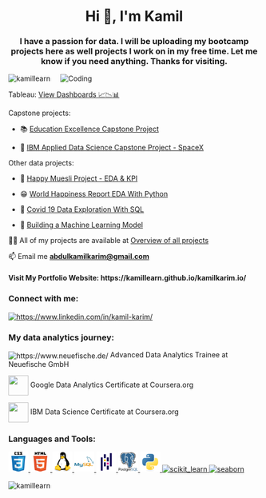 <h1 align="center">Hi 👋, I'm Kamil</h1>
<h3 align="center">I have a passion for data. I will be uploading my bootcamp projects here as well projects I work on in my free time. Let me know if you need anything. Thanks for visiting.</h3>
<img align="right" alt="Coding" width="400" src="https://cdn.dribbble.com/users/20368/screenshots/4012238/data_scene.gif">

<p align="left"> <img src="https://komarev.com/ghpvc/?username=kamillearn&label=Profile%20views&color=0e75b6&style=flat" alt="kamillearn" /> </p>

Tableau:
[View Dashboards 📈📉📊](https://public.tableau.com/app/profile/kamil.karim)

Capstone projects:

- 📚 [Education Excellence Capstone Project](https://github.com/kamillearn/IBM-Applied-Data-Science-Capstone)

- 🚀 [IBM Applied Data Science Capstone Project - SpaceX](https://github.com/kamillearn/IBM-Applied-Data-Science-Capstone)

Other data projects:
- 🥣 [Happy Muesli Project - EDA & KPI](https://github.com/kamillearn/Happy-Muesli-Project)

- 😁 [World Happiness Report EDA With Python](https://github.com/kamillearn/World-Happiness-Report-2022-Data-Analysis-with-Python/blob/main/World%20Happiness%20Report%202022%20Data%20Analysis%20with%20Python.ipynb)

- 🦠 [Covid 19 Data Exploration With SQL](https://github.com/kamillearn/Covid19-Data-Exploratory)

- 🤖 [Building a Machine Learning Model](https://github.com/kamillearn/Building-a-Machine-Learning-Model-with-Python/blob/main/MLMP.ipynb)



👨‍💻 All of my projects are available at [Overview of all projects](https://github.com/kamillearn?tab=repositories)

📫 Email me **abdulkamilkarim@gmail.com**

<h4 align="left"> Visit My Portfolio Website: https://kamillearn.github.io/kamilkarim.io/ </h4>
<h3 align="left">Connect with me:</h3>
<p align="left">
<a href="https://www.linkedin.com/in/kamil-karim/" target="blank"><img align="center" src="https://raw.githubusercontent.com/rahuldkjain/github-profile-readme-generator/master/src/images/icons/Social/linked-in-alt.svg" alt="https://www.linkedin.com/in/kamil-karim/" height="30" width="40" /></a>
</p>

<h3 align="left"> My data analytics journey: </h3>
<p align="left"><img align="center" src="https://images.ctfassets.net/m8n66tuamygx/4hT1EuV1z7nnYGOBXOEWPz/006bf4419464bb53cffcaacb85f84199/metaimage.png" alt="https://www.neuefische.de/" height="30" width="40" /> Advanced Data Analytics Trainee at Neuefische GmbH </p>
<p align="left"><img align="center" src="https://upload.wikimedia.org/wikipedia/commons/thumb/5/53/Google_%22G%22_Logo.svg/1176px-Google_%22G%22_Logo.svg.png?20230305195327" height="40" width="40" /> Google Data Analytics Certificate at Coursera.org </p>
<p align="left"><img align="center" src="https://www.ibm.com/brand/experience-guides/developer/b1db1ae501d522a1a4b49613fe07c9f1/01_8-bar-positive.svg" height="40" width="40" /> IBM Data Science Certificate at Coursera.org </p>

<h3 align="left">Languages and Tools:</h3>
<p align="left"> <a href="https://www.w3schools.com/css/" target="_blank" rel="noreferrer"> <img src="https://raw.githubusercontent.com/devicons/devicon/master/icons/css3/css3-original-wordmark.svg" alt="css3" width="40" height="40"/> </a> <a href="https://www.w3.org/html/" target="_blank" rel="noreferrer"> <img src="https://raw.githubusercontent.com/devicons/devicon/master/icons/html5/html5-original-wordmark.svg" alt="html5" width="40" height="40"/> </a> <a href="https://www.linux.org/" target="_blank" rel="noreferrer"> <img src="https://raw.githubusercontent.com/devicons/devicon/master/icons/linux/linux-original.svg" alt="linux" width="40" height="40"/> </a> <a href="https://www.mysql.com/" target="_blank" rel="noreferrer"> <img src="https://raw.githubusercontent.com/devicons/devicon/master/icons/mysql/mysql-original-wordmark.svg" alt="mysql" width="40" height="40"/> </a> <a href="https://pandas.pydata.org/" target="_blank" rel="noreferrer"> <img src="https://raw.githubusercontent.com/devicons/devicon/2ae2a900d2f041da66e950e4d48052658d850630/icons/pandas/pandas-original.svg" alt="pandas" width="40" height="40"/> </a> <a href="https://www.postgresql.org" target="_blank" rel="noreferrer"> <img src="https://raw.githubusercontent.com/devicons/devicon/master/icons/postgresql/postgresql-original-wordmark.svg" alt="postgresql" width="40" height="40"/> </a> <a href="https://www.python.org" target="_blank" rel="noreferrer"> <img src="https://raw.githubusercontent.com/devicons/devicon/master/icons/python/python-original.svg" alt="python" width="40" height="40"/> </a> <a href="https://scikit-learn.org/" target="_blank" rel="noreferrer"> <img src="https://upload.wikimedia.org/wikipedia/commons/0/05/Scikit_learn_logo_small.svg" alt="scikit_learn" width="40" height="40"/> </a> <a href="https://seaborn.pydata.org/" target="_blank" rel="noreferrer"> <img src="https://seaborn.pydata.org/_images/logo-mark-lightbg.svg" alt="seaborn" width="40" height="40"/> </a> </p>

<p><img align="center" src="https://github-readme-stats.vercel.app/api/top-langs?username=kamillearn&show_icons=true&locale=en&layout=compact" alt="kamillearn" /></p>
